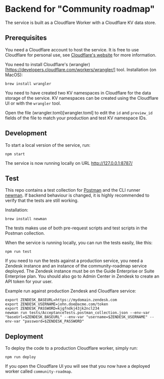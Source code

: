 # Backend for "Community roadmap"

The service is built as a Cloudflare Worker with a Cloudflare KV data store.

## Prerequisites

You need a Cloudflare account to host the service. It is free to use Cloudflare for personal use, see [Cloudflare's website](https://www.cloudflare.com/) for more information.

You need to install Cloudflare's (wrangler)[https://developers.cloudflare.com/workers/wrangler/] tool. Installation (on MacOS):
```
brew install wrangler
```

You need to have created two KV namespaces in Cloudflare for the data storage of the service. KV namespaces can be created using the Cloudflare UI or with the `wrangler` tool.

Open the file (wrangler.toml)[wrangler.toml] to edit the `id` and `preview_id` fields of the file to match your production and test KV namespace IDs.

## Development

To start a local version of the service, run:
```
npm start
```

The service is now running locally on URL http://127.0.0.1:8787/

## Test

This repo contains a test collection for [Postman](https://www.postman.com/) and the CLI runner [newman](https://learning.postman.com/docs/running-collections/using-newman-cli). If backend behaviour is changed, it is highly recommended to verify that the tests are still working.

Installation:
```
brew install newman
```

The tests makes use of both pre-request scripts and test scripts in the Postman collection.

When the service is running locally, you can run the tests easily, like this:
```
npm run test
```

If you need to run the tests against a production service, you need a Zendesk instance and an instance of the community-roadmap service deployed. The Zendesk instance must be on the Guide Enterprise or Suite Enterprise plan. You should also go to Admin Center in Zendesk to create an API token for your user.

Example run against production Zendesk and Cloudflare service:
```
export ZENDESK_BASEURL=https://mydomain.zendesk.com
export ZENDESK_USERNAME=john.doe@acme.com/token
export ZENDESK_PASSWORD=kjgfndkj43jk2ncl234
newman run tests/AcceptanceTests.postman_collection.json --env-var "baseUrl=$ZENDESK_BASEURL" --env-var "username=$ZENDESK_USERNAME" --env-var "password=$ZENDESK_PASSWORD"
```

## Deployment

To deploy the code to a production Cloudflare worker, simply run:

```
npm run deploy
```

If you open the Cloudflare UI you will see that you now have a deployed worker called `community-roadmap`.